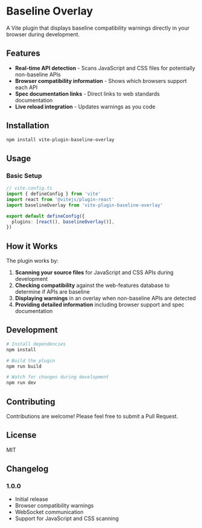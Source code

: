 # Baseline Overlay

A Vite plugin that displays baseline compatibility warnings directly in your browser during development.

## Features

- **Real-time API detection** - Scans JavaScript and CSS files for potentially non-baseline APIs
- **Browser compatibility information** - Shows which browsers support each API
- **Spec documentation links** - Direct links to web standards documentation
- **Live reload integration** - Updates warnings as you code

## Installation

```bash
npm install vite-plugin-baseline-overlay
```

## Usage

### Basic Setup

```typescript
// vite.config.ts
import { defineConfig } from 'vite'
import react from '@vitejs/plugin-react'
import baselineOverlay from 'vite-plugin-baseline-overlay'

export default defineConfig({
  plugins: [react(), baselineOverlay()],
})
```

## How it Works

The plugin works by:

1. **Scanning your source files** for JavaScript and CSS APIs during development
2. **Checking compatibility** against the web-features database to determine if APIs are baseline
3. **Displaying warnings** in an overlay when non-baseline APIs are detected
4. **Providing detailed information** including browser support and spec documentation

## Development

```bash
# Install dependencies
npm install

# Build the plugin
npm run build

# Watch for changes during development
npm run dev
```

## Contributing

Contributions are welcome! Please feel free to submit a Pull Request.

## License

MIT

## Changelog

### 1.0.0

- Initial release
- Browser compatibility warnings
- WebSocket communication
- Support for JavaScript and CSS scanning
